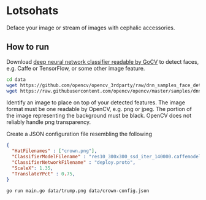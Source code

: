 # Lotsohats
Deface your image or stream of images with cephalic accessories.

## How to run
Download [deep neural network classifier readable by GoCV](https://godoc.org/gocv.io/x/gocv#ReadNet) to detect faces, e.g. Caffe or TensorFlow, or some other image feature.
```bash
cd data
wget https://github.com/opencv/opencv_3rdparty/raw/dnn_samples_face_detector_20170830/res10_300x300_ssd_iter_140000.caffemodel
wget https://raw.githubusercontent.com/opencv/opencv/master/samples/dnn/face_detector/deploy.prototxt
```

Identify an image to place on top of your detected features.  The image format must be one readable by OpenCV, e.g. png or jpeg.  The portion of the image representing the background must be black.  OpenCV does not reliably handle png transparency.

Create a JSON configuration file resembling the following
```json
{
  "HatFilenames" : ["crown.png"],
  "ClassifierModelFilename" : "res10_300x300_ssd_iter_140000.caffemodel",
  "ClassifierNetworkFilename" : "deploy.proto",
  "ScaleX": 1.35,
  "TranslateYPct" : 0.75,
}
```

```bash
go run main.go data/trump.png data/crown-config.json
```
